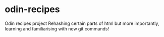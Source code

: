 # odin-recipes
Odin recipes project
Rehashing certain parts of html but more importantly, learning and familiarising with new git commands!
